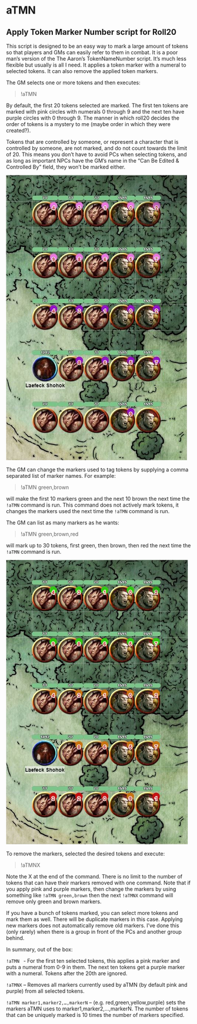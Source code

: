# aTMN
## Apply Token Marker Number script for Roll20

This script is designed to be an easy way to mark a large amount of tokens so that players and GMs can easily refer to them in combat.  It is a poor man’s version of the The Aaron’s TokenNameNumber script.  It’s much less flexible but usually is all I need.  It applies a token marker with a numeral to selected tokens.  It can also remove the applied token markers.

The GM selects one or more tokens and then executes:

>!aTMN

By default, the first 20 tokens selected are marked.  The first ten tokens are marked with pink circles with numerals 0 through 9 and the next ten have purple circles with 0 through 9.  The manner in which roll20 decides the order of tokens is a mystery to me (maybe order in which they were created?).

Tokens that are controlled by someone, or represent a character that is controlled by someone, are not marked, and do not count towards the limit of 20.  This means you don’t have to avoid PCs when selecting tokens, and as long as important NPCs have the GM’s name in the “Can Be Edited & Controlled By” field, they won’t be marked either.

![20 Tokens](aTMN_01.JPG)

The GM can change the markers used to tag tokens by supplying a comma separated list of marker names.  For example:

>!aTMN green,brown

will make the first 10 markers green and the next 10 brown the next time the `!aTMN` command is run.  This command does not actively mark tokens, it changes the markers used the next time the `!aTMN` command is run.
 
The GM can list as many markers as he wants:
 
>!aTMN green,brown,red 

will mark up to 30 tokens, first green, then brown, then red the next time the `!aTMN` command is run.

![20 Tokens](aTMN_02.JPG)

To remove the markers, selected the desired tokens and execute:

>!aTMNX

Note the X at the end of the command.  There is no limit to the number of tokens that can have their markers removed with one command.  Note that if you apply pink and purple markers, then change the markers by using something like `!aTMN green,brown` then the next `!aTMNX` command will remove only green and brown markers.

If you have a bunch of tokens marked, you can select more tokens and mark them as well.  There will be duplicate markers in this case.  Applying new markers does not automatically remove old markers.  I’ve done this (only rarely) when there is a group in front of the PCs and another group behind.

In summary, out of the box:

`!aTMN ` - For the first ten selected tokens, this applies a pink marker and puts a numeral from 0-9 in them.  The next ten tokens get a purple marker with a numeral.  Tokens after the 20th are ignored.

`!aTMNX` – Removes all markers currently used by aTMN (by default pink and purple) from all selected tokens.

`!aTMN marker1,marker2,…,markerN` – (e.g. red,green,yellow,purple) sets the markers aTMN uses to marker1,marker2,…,markerN.  The number of tokens that can be uniquely marked is 10 times the number of markers specified.

